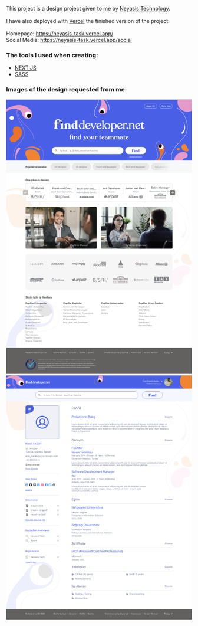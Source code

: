 This project is a design project given to me by [Neyasis Technology](https://neyasis.com/index.html).<br/>
<br/>
I have also deployed with [Vercel](https://vercel.com/) the finished version of the project:<br/> 
<br/>
Homepage: https://neyasis-task.vercel.app/ <br/> 
Social Media: https://neyasis-task.vercel.app/social <br/> 

### The tools I used when creating:
- [NEXT JS](https://nextjs.org/)
- [SASS](https://sass-lang.com/)

### Images of the design requested from me:
![](project-design-1.png)
![](project-design-2.png)
